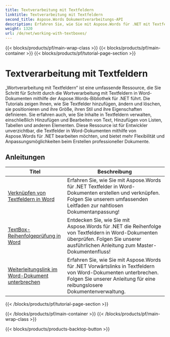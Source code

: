 ```yaml
---
title: Textverarbeitung mit Textfeldern
linktitle: Textverarbeitung mit Textfeldern
second_title: Aspose.Words Dokumentverarbeitungs-API
description: Erfahren Sie, wie Sie mit Aspose.Words für .NET mit Textfeldern in Word-Dokumenten arbeiten. Schritt-für-Schritt-Tutorials mit Beispielcode zum effizienten Erstellen, Bearbeiten und Formatieren von Textfeldern.
weight: 1320
url: /de/net/working-with-textboxes/
---
```


{{< blocks/products/pf/main-wrap-class >}}
{{< blocks/products/pf/main-container >}}
{{< blocks/products/pf/tutorial-page-section >}}

# Textverarbeitung mit Textfeldern

„Wortverarbeitung mit Textfeldern“ ist eine umfassende Ressource, die Sie Schritt für Schritt durch die Wortverarbeitung mit Textfeldern in Word-Dokumenten mithilfe der Aspose.Words-Bibliothek für .NET führt. Die Tutorials zeigen Ihnen, wie Sie Textfelder hinzufügen, ändern und löschen, sie positionieren und ihre Größe, ihren Stil und ihre Eigenschaften definieren. Sie erfahren auch, wie Sie Inhalte in Textfeldern verwalten, einschließlich Hinzufügen und Bearbeiten von Text, Hinzufügen von Listen, Tabellen und anderen Elementen. Diese Ressource ist für Entwickler unverzichtbar, die Textfelder in Word-Dokumenten mithilfe von Aspose.Words für .NET bearbeiten möchten, und bietet mehr Flexibilität und Anpassungsmöglichkeiten beim Erstellen professioneller Dokumente.

 ## Anleitungen
| Titel | Beschreibung |
| --- | --- |
| [Verknüpfen von Textfeldern in Word](./create-a-link/) | Erfahren Sie, wie Sie mit Aspose.Words für .NET Textfelder in Word-Dokumenten erstellen und verknüpfen. Folgen Sie unserem umfassenden Leitfaden zur nahtlosen Dokumentanpassung! |
| [TextBox-Reihenfolgeprüfung in Word](./check-sequence/) | Entdecken Sie, wie Sie mit Aspose.Words für .NET die Reihenfolge von Textfeldern in Word-Dokumenten überprüfen. Folgen Sie unserer ausführlichen Anleitung zum Master-Dokumentenfluss! |
| [Weiterleitungslink im Word-Dokument unterbrechen](./break-a-link/) | Erfahren Sie, wie Sie mit Aspose.Words für .NET Vorwärtslinks in Textfeldern von Word-Dokumenten unterbrechen. Folgen Sie unserer Anleitung für eine reibungslosere Dokumentenverwaltung. |
{{< /blocks/products/pf/tutorial-page-section >}}

{{< /blocks/products/pf/main-container >}}
{{< /blocks/products/pf/main-wrap-class >}}

{{< blocks/products/products-backtop-button >}}
